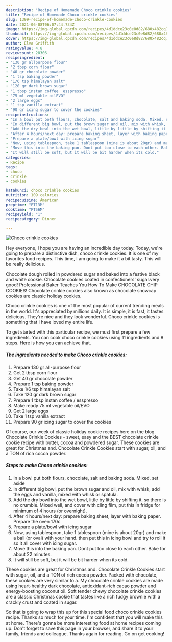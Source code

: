 ```yaml
---
description: "Recipe of Homemade Choco crinkle cookies"
title: "Recipe of Homemade Choco crinkle cookies"
slug: 1399-recipe-of-homemade-choco-crinkle-cookies
date: 2021-06-08T06:07:44.734Z
image: https://img-global.cpcdn.com/recipes/4d1ddce23c0e8d82/680x482cq70/choco-crinkle-cookies-recipe-main-photo.jpg
thumbnail: https://img-global.cpcdn.com/recipes/4d1ddce23c0e8d82/680x482cq70/choco-crinkle-cookies-recipe-main-photo.jpg
cover: https://img-global.cpcdn.com/recipes/4d1ddce23c0e8d82/680x482cq70/choco-crinkle-cookies-recipe-main-photo.jpg
author: Elva Griffith
ratingvalue: 4.8
reviewcount: 28306
recipeingredient:
- "130 gr allpurpose flour"
- "2 tbsp corn flour"
- "40 gr chocolate powder"
- "1 tsp baking powder"
- "1/6 tsp himalayan salt"
- "120 gr dark brown sugar"
- "1 tbsp instan coffee  esspresso"
- "75 ml vegetable oilEVO"
- "2 large eggs"
- "1 tsp vanilla extract"
- "90 gr icing sugar to cover the cookies"
recipeinstructions:
- "In a bowl put both flours, chocolate, salt and baking soda. Mixed. set aside"
- "In different big bowl, put the brown sugar and oil, mix with whisk, add the eggs and vanilla, mixed with whisk or spatula."
- "Add the dry bowl into the wet bowl, little by little by shifting it. so there is no crumble. Mixed well, and cover with cling film, put this in fridge for minimum of 4 hours (or overnight)."
- "After 4 hours/next day: prepare baking sheet, layer with baking paper. Prepare the oven 170c"
- "Prepare a plate/bowl with icing sugar"
- "Now, using tablespoon, take 1 tablespoon (mine is about 20gr) and make a ball (or oval) with your hand. then put this in icing bowl and try to roll it so it all cover with icing sugar."
- "Move this into the baking pan. Dont put too close to each other. Bake for about 22 minutes."
- "It will still be soft, but it will be bit harder when its cold."
categories:
- Recipe
tags:
- choco
- crinkle
- cookies

katakunci: choco crinkle cookies 
nutrition: 109 calories
recipecuisine: American
preptime: "PT13M"
cooktime: "PT56M"
recipeyield: "1"
recipecategory: Dinner

---
```



![Choco crinkle cookies](https://img-global.cpcdn.com/recipes/4d1ddce23c0e8d82/680x482cq70/choco-crinkle-cookies-recipe-main-photo.jpg)

Hey everyone, I hope you are having an incredible day today. Today, we're going to prepare a distinctive dish, choco crinkle cookies. It is one of my favorites food recipes. This time, I am going to make it a bit tasty. This will be really delicious.

Chocolate dough rolled in powdered sugar and baked into a festive black and white cookie. Chocolate cookies coated in confectioners&#39; sugar.very good! Professional Baker Teaches You How To Make CHOCOLATE CHIP COOKIES! Chocolate crinkle cookies also known as chocolate snowcap cookies are classic holiday cookies.

Choco crinkle cookies is one of the most popular of current trending meals in the world. It's appreciated by millions daily. It is simple, it is fast, it tastes delicious. They're nice and they look wonderful. Choco crinkle cookies is something that I have loved my entire life.


To get started with this particular recipe, we must first prepare a few ingredients. You can cook choco crinkle cookies using 11 ingredients and 8 steps. Here is how you can achieve that.

<!--inarticleads1-->

##### The ingredients needed to make Choco crinkle cookies:

1. Prepare 130 gr all-purpose flour
1. Get 2 tbsp corn flour
1. Get 40 gr chocolate powder
1. Prepare 1 tsp baking powder
1. Take 1/6 tsp himalayan salt
1. Take 120 gr dark brown sugar
1. Prepare 1 tbsp instan coffee / esspresso
1. Make ready 75 ml vegetable oil/EVO
1. Get 2 large eggs
1. Take 1 tsp vanilla extract
1. Prepare 90 gr icing sugar to cover the cookies


Of course, our week of classic holiday cookie recipes here on the blog. Chocolate Crinkle Cookies - sweet, easy and the BEST chocolate crinkle cookie recipe with butter, cocoa and powdered sugar. These cookies are great for Christmas and. Chocolate Crinkle Cookies start with sugar, oil, and a TON of rich cocoa powder. 

<!--inarticleads2-->

##### Steps to make Choco crinkle cookies:

1. In a bowl put both flours, chocolate, salt and baking soda. Mixed. set aside
1. In different big bowl, put the brown sugar and oil, mix with whisk, add the eggs and vanilla, mixed with whisk or spatula.
1. Add the dry bowl into the wet bowl, little by little by shifting it. so there is no crumble. Mixed well, and cover with cling film, put this in fridge for minimum of 4 hours (or overnight).
1. After 4 hours/next day: prepare baking sheet, layer with baking paper. Prepare the oven 170c
1. Prepare a plate/bowl with icing sugar
1. Now, using tablespoon, take 1 tablespoon (mine is about 20gr) and make a ball (or oval) with your hand. then put this in icing bowl and try to roll it so it all cover with icing sugar.
1. Move this into the baking pan. Dont put too close to each other. Bake for about 22 minutes.
1. It will still be soft, but it will be bit harder when its cold.


These cookies are great for Christmas and. Chocolate Crinkle Cookies start with sugar, oil, and a TON of rich cocoa powder. Packed with chocolate, these cookies are very similar to a. My chocolate crinkle cookies are made using heart-healthy dark chocolate, antioxidant-rich cacao powder and energy-boosting coconut oil. Soft tender chewy chocolate crinkle cookies are a classic Christmas cookie that tastes like a rich fudgy brownie with a crackly crust and coated in sugar. 

So that is going to wrap this up for this special food choco crinkle cookies recipe. Thanks so much for your time. I'm confident that you will make this at home. There's gonna be more interesting food at home recipes coming up. Don't forget to save this page in your browser, and share it to your family, friends and colleague. Thanks again for reading. Go on get cooking!

